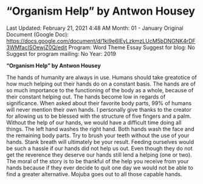 # “Organism Help” by Antwon Housey

Last Updated: February 21, 2021 4:48 AM
Month: 01 - January
Original Document (Google Doc): https://docs.google.com/document/d/1ki9e6IEyLzkmzLUcM5bDNGNK4rDF3WMfacISOewjZ0Q/edit
Program: Word Theme Essay
Suggest for blog: No
Suggest for program mailing: No
Year: 2019

**“Organism Help” by Antwon Housey**

The hands of humanity are always in use. Humans should take greatotice of how much helping out their hands do on a constant basis. The hands are of so much importance to the functioning of the body as a whole, because of their constant helping out. The hands become low in regards of significance. When asked about their favorite body parts, 99% of humans will never mention their own hands. I personally give thanks to the creator for allowing us to be blessed with the structure of five fingers and a palm. Without the help of our hands, we would have a difficult time doing all things. The left hand washes the right hand. Both hands wash the face and the remaining body parts. Try to brush your teeth without the use of your hands. Stank breath will ultimately be your result. Feeding ourselves would be such a hassle if our hands did not help us out. Even though they do not get the reverence they deserve our hands still lend a helping (one or two). The moral of the story is to be thankful of the help you receive from your hands because if they ever decide to quit one day we would not be able to find a greater alternative. Mojuba goes out to all those capable hands.